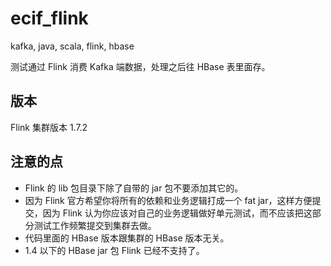 # ecif_flink
kafka, java, scala, flink, hbase

测试通过 Flink 消费 Kafka 端数据，处理之后往 HBase 表里面存。

## 版本

Flink 集群版本 1.7.2

## 注意的点

- Flink 的 lib 包目录下除了自带的 jar 包不要添加其它的。
- 因为 Flink 官方希望你将所有的依赖和业务逻辑打成一个 fat jar，这样方便提交，因为 Flink 认为你应该对自己的业务逻辑做好单元测试，而不应该把这部分测试工作频繁提交到集群去做。
- 代码里面的 HBase 版本跟集群的 HBase 版本无关。
- 1.4 以下的 HBase jar 包 Flink 已经不支持了。
